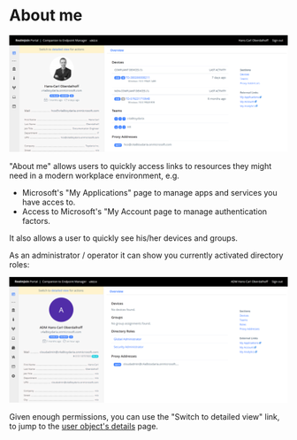 # About me

![About Me - User](<../.gitbook/assets/image (10) (1) (1) (1) (1).png>)

"About me" allows users to quickly access links to resources they might need in a modern workplace environment, e.g.

* Microsoft's "My Applications" page to manage apps and services you have acces to.
* Access to Microsoft's "My Account page to manage authentication factors.

It also allows a user to quickly see his/her devices and groups.

As an administrator / operator it can show you currently activated directory roles:

![About me - Admin](<../.gitbook/assets/2022-02-07 about admin.png>)

Given enough permissions, you can use the "Switch to detailed view" link, to jump to the [user object's details](user-list/user-details.md) page.
